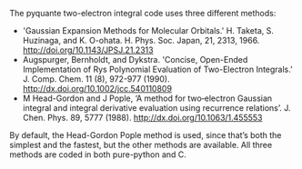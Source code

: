The pyquante two-electron integral code uses three different methods:

* 'Gaussian Expansion Methods for Molecular Orbitals.' H. Taketa, S. Huzinaga, and K. O-ohata. H. Phys. Soc. Japan, 21, 2313, 1966. http://doi.org/10.1143/JPSJ.21.2313
* Augspurger, Bernholdt, and Dykstra. 'Concise, Open-Ended Implementation of Rys Polynomial Evaluation of Two-Electron Integrals.' J. Comp. Chem. 11 (8), 972-977 (1990). http://dx.doi.org/10.1002/jcc.540110809
* M Head-Gordon and J Pople, ‘A method for two‐electron Gaussian integral and integral derivative evaluation using recurrence relations’. J. Chen. Phys. 89, 5777 (1988). http://dx.doi.org/10.1063/1.455553

By default, the Head-Gordon Pople method is used, since that’s both the simplest and the fastest, but the other methods are available. All three methods are coded in both pure-python and C.
